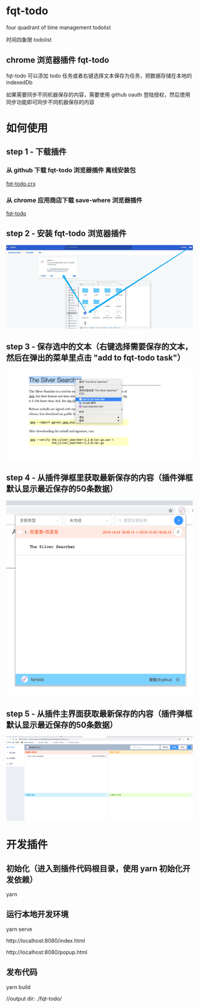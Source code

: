 # fqt-todo

four quadrant of time management todolist

时间四象限 todolist

## chrome 浏览器插件 fqt-todo

fqt-todo 可以添加 todo 任务或者右键选择文本保存为任务，把数据存储在本地的 indexedDb

如果需要同步不同机器保存的内容，需要使用 github oauth 登陆授权，然后使用同步功能即可同步不同机器保存的内容 

# 如何使用

## step 1 - 下载插件 

### 从 github 下载 fqt-todo 浏览器插件 离线安装包

[fqt-todo.crx](https://raw.githubusercontent.com/hnjd-fe/qt-todo/master/dist/fqt-todo-latest.crx)

### 从 chrome 应用商店下载 save-where 浏览器插件

[fqt-todo](https://chrome.google.com/webstore/detail/fqt-todo/obhifbjljidbaobfhgnfkfapajcgchah?hl=zh-CN)

## step 2 - 安装 fqt-todo 浏览器插件

![install.png](./static/markdown_img/install.png)

## step 3 - 保存选中的文本（右键选择需要保存的文本，然后在弹出的菜单里点击 "add to fqt-todo task"）

![add_selection.png](./static/markdown_img/add_selection.png)

## step 4 - 从插件弹框里获取最新保存的内容（插件弹框默认显示最近保存的50条数据）

![popup_view.png](./static/markdown_img/popup_view.png)

## step 5 - 从插件主界面获取最新保存的内容（插件弹框默认显示最近保存的50条数据）

![grid_view.png](./static/markdown_img/grid_view.png)

# 开发插件 

## 初始化（进入到插件代码根目录，使用 yarn 初始化开发依赖）
  yarn
  
## 运行本地开发环境
  yarn serve 
  
  http://localhost:8080/index.html
  
  http://localhost:8080/popup.html
  
## 发布代码
  yarn build 
  
  //output dir: ./fqt-todo/
